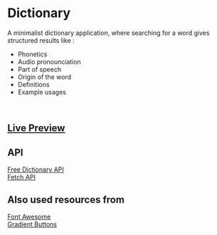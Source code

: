# Dictionary
A minimalist dictionary application, where searching for a word gives structured results like :
<ul>
<li>Phonetics</li>
<li>Audio pronounciation</li>
<li>Part of speech</li>
<li>Origin of the word</li>
<li>Definitions</li>
<li>Example usages</li>
</ul>
<br>

[<h2><b>Live Preview</b></h2>](https://proankush.github.io/dictionary/)

## API
[Free Dictionary API](https://dictionaryapi.dev/)
<br>
[Fetch API](https://developer.mozilla.org/en-US/docs/Web/API/Fetch_API)
<br>

## Also used resources from
[Font Awesome](https://fontawesome.com/)<br>
[Gradient Buttons](https://gradientbuttons.colorion.co/)
